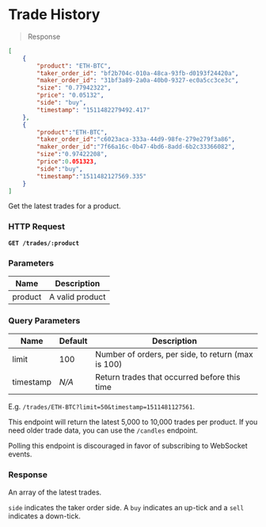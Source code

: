 # Trade History

> Response

```json
[
	{
		"product": "ETH-BTC",
		"taker_order_id": "bf2b704c-010a-48ca-93fb-d0193f24420a",
		"maker_order_id": "31bf3a89-2a0a-40b0-9327-ec0a5cc3ce3c",
		"size": "0.77942322",
		"price": "0.05132",
		"side": "buy",
		"timestamp": "1511482279492.417"
	},
	{
		"product":"ETH-BTC",
		"taker_order_id":"c6023aca-333a-44d9-98fe-279e279f3a86",
		"maker_order_id":"7f66a16c-0b47-4bd6-8add-6b2c33366082",
		"size":"0.97422208",
		"price":0.051323,
		"side":"buy",
		"timestamp":"1511482127569.335"
	}
]
```

Get the latest trades for a product.

### HTTP Request

**`GET /trades/:product`**

### Parameters

Name | Description
---------- | -------
product | A valid product

### Query Parameters

Name | Default | Description
---------- | ---- | -------
limit | 100 | Number of orders, per side, to return (max is 100)
timestamp | *N/A* | Return trades that occurred before this time

E.g. `/trades/ETH-BTC?limit=50&timestamp=1511481127561`.

This endpoint will return the latest 5,000 to 10,000 trades per product. If you need older trade data, you can use the `/candles` endpoint.

Polling this endpoint is discouraged in favor of subscribing to WebSocket events.

### Response

An array of the latest trades.

`side` indicates the taker order side. A `buy` indicates an up-tick and a `sell` indicates a down-tick.
